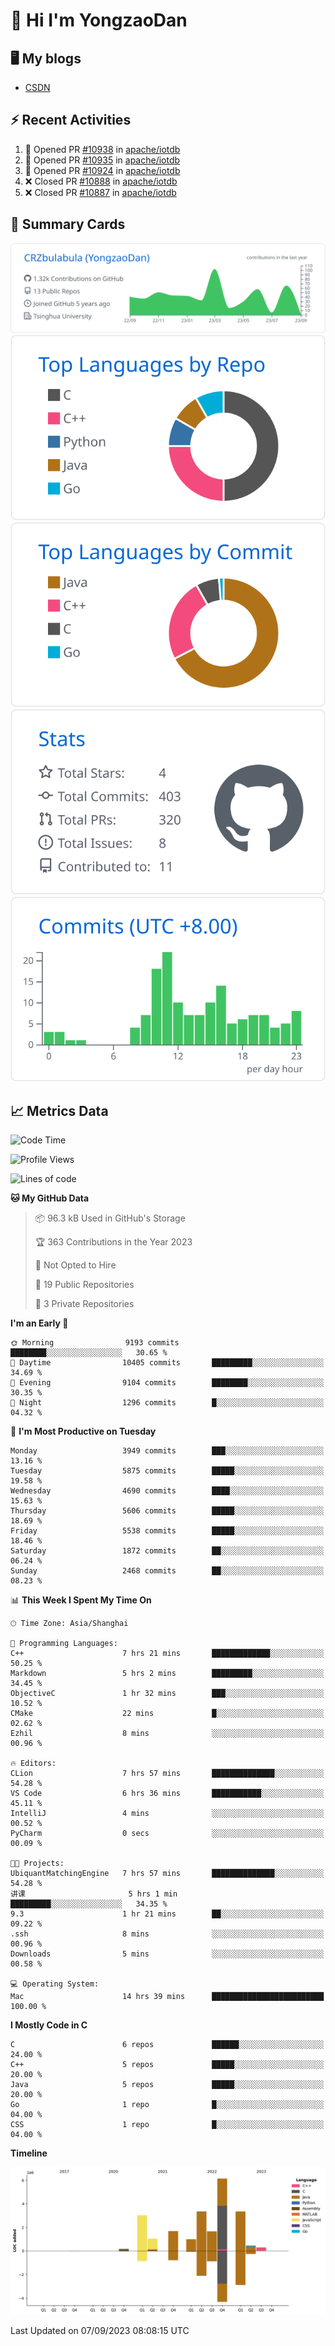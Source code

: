# 👋 Hi I'm YongzaoDan

## 🖥 My blogs
  + [CSDN](https://blog.csdn.net/CRZbulabula?type=blog)

## ⚡ Recent Activities
<!--START_SECTION:activity-->
1. 💪 Opened PR [#10938](https://github.com/apache/iotdb/pull/10938) in [apache/iotdb](https://github.com/apache/iotdb)
2. 💪 Opened PR [#10935](https://github.com/apache/iotdb/pull/10935) in [apache/iotdb](https://github.com/apache/iotdb)
3. 💪 Opened PR [#10924](https://github.com/apache/iotdb/pull/10924) in [apache/iotdb](https://github.com/apache/iotdb)
4. ❌ Closed PR [#10888](https://github.com/apache/iotdb/pull/10888) in [apache/iotdb](https://github.com/apache/iotdb)
5. ❌ Closed PR [#10887](https://github.com/apache/iotdb/pull/10887) in [apache/iotdb](https://github.com/apache/iotdb)
<!--END_SECTION:activity-->

## 🎑 Summary Cards

[![](https://raw.githubusercontent.com/CRZbulabula/CRZbulabula/main/profile-summary-card-output/github/0-profile-details.svg)](https://github.com/vn7n24fzkq/github-profile-summary-cards)
[![](https://raw.githubusercontent.com/CRZbulabula/CRZbulabula/main/profile-summary-card-output/github/1-repos-per-language.svg)](https://github.com/vn7n24fzkq/github-profile-summary-cards) [![](https://raw.githubusercontent.com/CRZbulabula/CRZbulabula/main/profile-summary-card-output/github/2-most-commit-language.svg)](https://github.com/vn7n24fzkq/github-profile-summary-cards)
[![](https://raw.githubusercontent.com/CRZbulabula/CRZbulabula/main/profile-summary-card-output/github/3-stats.svg)](https://github.com/vn7n24fzkq/github-profile-summary-cards) [![](https://raw.githubusercontent.com/CRZbulabula/CRZbulabula/main/profile-summary-card-output/github/4-productive-time.svg)](https://github.com/vn7n24fzkq/github-profile-summary-cards)

## 📈 Metrics Data

<!--START_SECTION:waka-->
![Code Time](http://img.shields.io/badge/Code%20Time-297%20hrs%2023%20mins-blue)

![Profile Views](http://img.shields.io/badge/Profile%20Views-0-blue)

![Lines of code](https://img.shields.io/badge/From%20Hello%20World%20I%27ve%20Written-22.1%20million%20lines%20of%20code-blue)

**🐱 My GitHub Data** 

> 📦 96.3 kB Used in GitHub's Storage 
 > 
> 🏆 363 Contributions in the Year 2023
 > 
> 🚫 Not Opted to Hire
 > 
> 📜 19 Public Repositories 
 > 
> 🔑 3 Private Repositories 
 > 
**I'm an Early 🐤** 

```text
🌞 Morning                9193 commits        ████████░░░░░░░░░░░░░░░░░   30.65 % 
🌆 Daytime                10405 commits       █████████░░░░░░░░░░░░░░░░   34.69 % 
🌃 Evening                9104 commits        ████████░░░░░░░░░░░░░░░░░   30.35 % 
🌙 Night                  1296 commits        █░░░░░░░░░░░░░░░░░░░░░░░░   04.32 % 
```
📅 **I'm Most Productive on Tuesday** 

```text
Monday                   3949 commits        ███░░░░░░░░░░░░░░░░░░░░░░   13.16 % 
Tuesday                  5875 commits        █████░░░░░░░░░░░░░░░░░░░░   19.58 % 
Wednesday                4690 commits        ████░░░░░░░░░░░░░░░░░░░░░   15.63 % 
Thursday                 5606 commits        █████░░░░░░░░░░░░░░░░░░░░   18.69 % 
Friday                   5538 commits        █████░░░░░░░░░░░░░░░░░░░░   18.46 % 
Saturday                 1872 commits        ██░░░░░░░░░░░░░░░░░░░░░░░   06.24 % 
Sunday                   2468 commits        ██░░░░░░░░░░░░░░░░░░░░░░░   08.23 % 
```


📊 **This Week I Spent My Time On** 

```text
🕑︎ Time Zone: Asia/Shanghai

💬 Programming Languages: 
C++                      7 hrs 21 mins       █████████████░░░░░░░░░░░░   50.25 % 
Markdown                 5 hrs 2 mins        █████████░░░░░░░░░░░░░░░░   34.45 % 
ObjectiveC               1 hr 32 mins        ███░░░░░░░░░░░░░░░░░░░░░░   10.52 % 
CMake                    22 mins             █░░░░░░░░░░░░░░░░░░░░░░░░   02.62 % 
Ezhil                    8 mins              ░░░░░░░░░░░░░░░░░░░░░░░░░   00.96 % 

🔥 Editors: 
CLion                    7 hrs 57 mins       ██████████████░░░░░░░░░░░   54.28 % 
VS Code                  6 hrs 36 mins       ███████████░░░░░░░░░░░░░░   45.11 % 
IntelliJ                 4 mins              ░░░░░░░░░░░░░░░░░░░░░░░░░   00.52 % 
PyCharm                  0 secs              ░░░░░░░░░░░░░░░░░░░░░░░░░   00.09 % 

🐱‍💻 Projects: 
UbiquantMatchingEngine   7 hrs 57 mins       ██████████████░░░░░░░░░░░   54.28 % 
讲课                       5 hrs 1 min         █████████░░░░░░░░░░░░░░░░   34.35 % 
9.3                      1 hr 21 mins        ██░░░░░░░░░░░░░░░░░░░░░░░   09.22 % 
.ssh                     8 mins              ░░░░░░░░░░░░░░░░░░░░░░░░░   00.96 % 
Downloads                5 mins              ░░░░░░░░░░░░░░░░░░░░░░░░░   00.58 % 

💻 Operating System: 
Mac                      14 hrs 39 mins      █████████████████████████   100.00 % 
```

**I Mostly Code in C** 

```text
C                        6 repos             ██████░░░░░░░░░░░░░░░░░░░   24.00 % 
C++                      5 repos             █████░░░░░░░░░░░░░░░░░░░░   20.00 % 
Java                     5 repos             █████░░░░░░░░░░░░░░░░░░░░   20.00 % 
Go                       1 repo              █░░░░░░░░░░░░░░░░░░░░░░░░   04.00 % 
CSS                      1 repo              █░░░░░░░░░░░░░░░░░░░░░░░░   04.00 % 
```



**Timeline**

![Lines of Code chart](https://raw.githubusercontent.com/CRZbulabula/CRZbulabula/main/assets/bar_graph.png)


 Last Updated on 07/09/2023 08:08:15 UTC
<!--END_SECTION:waka-->

